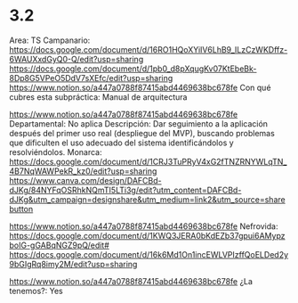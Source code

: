 # 3.2

Area: TS
Campanario: https://docs.google.com/document/d/16RO1HQoXYiIV6LhB9_ILzCzWKDffz-6WAUXxdGyQ0-Q/edit?usp=sharing
https://docs.google.com/document/d/1pb0_d8pXqugKv07KtEbeBk-8Dp8G5VPeO5DdV7sXEfc/edit?usp=sharing
https://www.notion.so/a447a0788f87415abd4469638bc678fe 
Con qué cubres esta subpráctica: Manual de arquitectura

https://www.notion.so/a447a0788f87415abd4469638bc678fe 
Departamental: No aplica
Descripción: Dar seguimiento a la aplicación después del primer uso real (despliegue del MVP), buscando problemas que dificulten el uso adecuado del sistema identificándolos y resolviéndolos.
Monarca: https://docs.google.com/document/d/1CRJ3TuPRyV4xG2fTNZRNYWLqTN_4B7NqWAWPekR_kz0/edit?usp=sharing
https://www.canva.com/design/DAFCBd-dJKg/84NYFqOSRhkNQmTI5LTi3g/edit?utm_content=DAFCBd-dJKg&utm_campaign=designshare&utm_medium=link2&utm_source=sharebutton

https://www.notion.so/a447a0788f87415abd4469638bc678fe 
Nefrovida: https://docs.google.com/document/d/1KWQ3JERA0bKdEZb37gpui6AMypzboIG-gGABqNGZ9pQ/edit#
https://docs.google.com/document/d/16k6Md1On1incEWLVPIzffQoELDed2y9bGIgRq8imy2M/edit?usp=sharing

https://www.notion.so/a447a0788f87415abd4469638bc678fe 
¿La tenemos?: Yes
